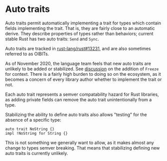 # Auto traits

Auto traits permit automatically implementing a trait for types which contain
fields implementing the trait. That is, they are fairly close to an automatic
derive. They describe properties of types rather than behaviors; current stable
Rust has two auto traits: `Send` and `Sync`.

Auto traits are tracked in [rust-lang/rust#13231], and are also sometimes
referred to as OIBITs.

As of November 2020, the language team feels that new auto traits are unlikely
to be added or stabilized. See [discussion][freeze discussion] on the addition of `Freeze` for
context. There is a fairly high burden to doing so on the ecosystem, as it
becomes a concern of every library author whether to implement the trait or not.

Each auto trait represents a semver compatability hazard for Rust libraries, as
adding private fields can remove the auto trait unintentionally from a type.

Stabilizing the ability to define auto traits also allows "testing" for the
absence of a specific type:

```
auto trait NoString {}
impl !NoString for String {}
```

This is not something we generally want to allow, as it makes almost any change
to types semver breaking. That means that stabilizing defining new auto traits is
currently unlikely.

[rust-lang/rust#13231]: https://github.com/rust-lang/rust/issues/13231
[freeze discussion]: https://zulip-archive.rust-lang.org/213817tlang/73585Freezestabilizationandautotraitbackcompat.html
